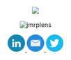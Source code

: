 <p align="center">
    <a href="https://www.youtube.com/watch?v=bxqLsrlakK8">
        <img src="https://img.shields.io/badge/%F0%9F%91%8B-HI%20THERE-orange?style=for-the-badge&labelColor=666666" height="40"/>
    </a>
</p>


<!--
**jmrplens/jmrplens** is a ✨ _special_ ✨ repository because its `README.md` (this file) appears on your GitHub profile.

Here are some ideas to get you started:

- 🔭 I’m currently working on ...
- 🌱 I’m currently learning ...
- 👯 I’m looking to collaborate on ...
- 🤔 I’m looking for help with ...
- 💬 Ask me about ...
- 📫 How to reach me: ...
- 😄 Pronouns: ...
- ⚡ Fun fact: ...
-->
<p align="center">
<img alt="jmrplens" src="https://github-readme-stats.vercel.app/api/?username=jmrplens&amp;theme=default&amp;show_icons=true">
</p>

<p align="center">
    <a href="https://www.linkedin.com/in/jmrplens/">
        <img src="https://github.com/jmrplens/jmrplens/blob/main/icons/linkedin.svg" alt="LinkedIn" height="40" />
    </a>
    <a href="mailto:jmrplens@gmail.com">
        <img src="https://github.com/jmrplens/jmrplens/blob/main/icons/mailicon.svg" alt="E-Mail" height="40" />
    </a>
    <a href="https://twitter.com/jmrplens">
        <img src="https://github.com/jmrplens/jmrplens/blob/main/icons/twitter.svg" alt="Twitter" height="40" />
    </a>
</p>
